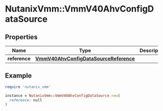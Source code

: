 # NutanixVmm::VmmV40AhvConfigDataSource

## Properties

| Name | Type | Description | Notes |
| ---- | ---- | ----------- | ----- |
| **reference** | [**VmmV40AhvConfigDataSourceReference**](VmmV40AhvConfigDataSourceReference.md) |  | [optional] |

## Example

```ruby
require 'nutanix_vmm'

instance = NutanixVmm::VmmV40AhvConfigDataSource.new(
  reference: null
)
```

